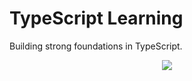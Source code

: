 # TypeScript Learning

Building strong foundations in TypeScript.

<p align="center">
<img src="https://wallpaperaccess.com/full/7990027.png">
</p>
